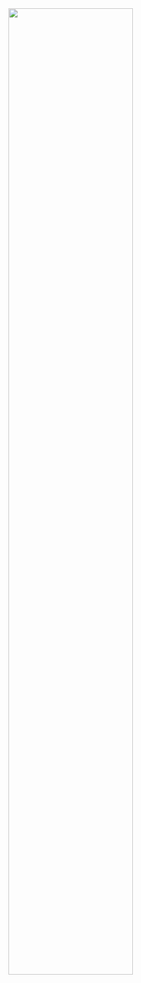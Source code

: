 <img src="https://user-images.githubusercontent.com/128877043/235578999-5a13a47b-3647-4264-9cfd-e4a27813ec50.png" width=70% height=70%>
